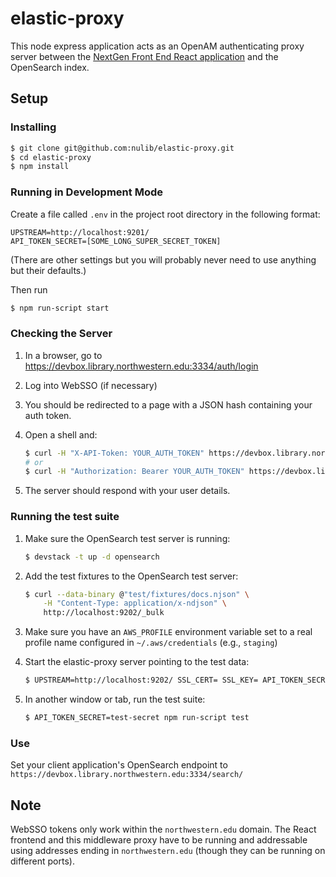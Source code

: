 # elastic-proxy
This node express application acts as an OpenAM authenticating proxy server between the [NextGen Front End React application](https://github.com/nulib/next-gen-front-end-react) and the OpenSearch index.

## Setup

### Installing

```bash
$ git clone git@github.com:nulib/elastic-proxy.git
$ cd elastic-proxy
$ npm install
```

### Running in Development Mode

Create a file called `.env` in the project root directory in the following format:
```
UPSTREAM=http://localhost:9201/
API_TOKEN_SECRET=[SOME_LONG_SUPER_SECRET_TOKEN]
```
(There are other settings but you will probably never need to use anything but their defaults.)

Then run
```bash
$ npm run-script start
```

### Checking the Server

1. In a browser, go to https://devbox.library.northwestern.edu:3334/auth/login
2. Log into WebSSO (if necessary)
3. You should be redirected to a page with a JSON hash containing your auth token.
4. Open a shell and:

    ```bash
    $ curl -H "X-API-Token: YOUR_AUTH_TOKEN" https://devbox.library.northwestern.edu:3334/auth/whoami
    # or
    $ curl -H "Authorization: Bearer YOUR_AUTH_TOKEN" https://devbox.library.northwestern.edu:3334/auth/whoami
    ```
5. The server should respond with your user details.

### Running the test suite

1. Make sure the OpenSearch test server is running:

    ```bash
    $ devstack -t up -d opensearch
    ```
2. Add the test fixtures to the OpenSearch test server:

    ```bash
    $ curl --data-binary @"test/fixtures/docs.njson" \
        -H "Content-Type: application/x-ndjson" \
        http://localhost:9202/_bulk
    ```
3. Make sure you have an `AWS_PROFILE` environment variable set to a real profile name
   configured in `~/.aws/credentials` (e.g., `staging`)
4. Start the elastic-proxy server pointing to the test data:

    ```bash
    $ UPSTREAM=http://localhost:9202/ SSL_CERT= SSL_KEY= API_TOKEN_SECRET=test-secret npm run-script start
    ```
5. In another window or tab, run the test suite:

    ```bash
    $ API_TOKEN_SECRET=test-secret npm run-script test
    ```

### Use

Set your client application's OpenSearch endpoint to `https://devbox.library.northwestern.edu:3334/search/`

## Note

WebSSO tokens only work within the `northwestern.edu` domain. The React frontend and this middleware proxy have to be running and addressable using addresses ending in `northwestern.edu` (though they can be running on different ports).
